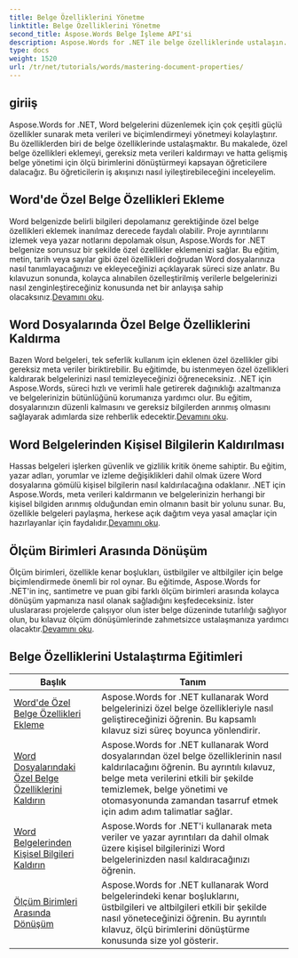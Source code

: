 ```yaml
---
title: Belge Özelliklerini Yönetme
linktitle: Belge Özelliklerini Yönetme
second_title: Aspose.Words Belge İşleme API'si
description: Aspose.Words for .NET ile belge özelliklerinde ustalaşın. Bu kolay takip edilebilir eğitimlerle Word belgelerinde ölçü birimlerini eklemeyi, kaldırmayı ve dönüştürmeyi öğrenin.
type: docs
weight: 1520
url: /tr/net/tutorials/words/mastering-document-properties/
---
```

## giriiş  

Aspose.Words for .NET, Word belgelerini düzenlemek için çok çeşitli güçlü özellikler sunarak meta verileri ve biçimlendirmeyi yönetmeyi kolaylaştırır. Bu özelliklerden biri de belge özelliklerinde ustalaşmaktır. Bu makalede, özel belge özellikleri eklemeyi, gereksiz meta verileri kaldırmayı ve hatta gelişmiş belge yönetimi için ölçü birimlerini dönüştürmeyi kapsayan öğreticilere dalacağız. Bu öğreticilerin iş akışınızı nasıl iyileştirebileceğini inceleyelim.

## Word'de Özel Belge Özellikleri Ekleme  

Word belgenizde belirli bilgileri depolamanız gerektiğinde özel belge özellikleri eklemek inanılmaz derecede faydalı olabilir. Proje ayrıntılarını izlemek veya yazar notlarını depolamak olsun, Aspose.Words for .NET belgenize sorunsuz bir şekilde özel özellikler eklemenizi sağlar. Bu eğitim, metin, tarih veya sayılar gibi özel özellikleri doğrudan Word dosyalarınıza nasıl tanımlayacağınızı ve ekleyeceğinizi açıklayarak süreci size anlatır. Bu kılavuzun sonunda, kolayca alınabilen özelleştirilmiş verilerle belgelerinizi nasıl zenginleştireceğiniz konusunda net bir anlayışa sahip olacaksınız.[Devamını oku](./adding-custom-document-properties-in-word/).

## Word Dosyalarında Özel Belge Özelliklerini Kaldırma  

Bazen Word belgeleri, tek seferlik kullanım için eklenen özel özellikler gibi gereksiz meta veriler biriktirebilir. Bu eğitimde, bu istenmeyen özel özellikleri kaldırarak belgelerinizi nasıl temizleyeceğinizi öğreneceksiniz. .NET için Aspose.Words, süreci hızlı ve verimli hale getirerek dağınıklığı azaltmanıza ve belgelerinizin bütünlüğünü korumanıza yardımcı olur. Bu eğitim, dosyalarınızın düzenli kalmasını ve gereksiz bilgilerden arınmış olmasını sağlayarak adımlarda size rehberlik edecektir.[Devamını oku](./remove-custom-document-properties-in-word-files/).

## Word Belgelerinden Kişisel Bilgilerin Kaldırılması  

 Hassas belgeleri işlerken güvenlik ve gizlilik kritik öneme sahiptir. Bu eğitim, yazar adları, yorumlar ve izleme değişiklikleri dahil olmak üzere Word dosyalarına gömülü kişisel bilgilerin nasıl kaldırılacağına odaklanır. .NET için Aspose.Words, meta verileri kaldırmanın ve belgelerinizin herhangi bir kişisel bilgiden arınmış olduğundan emin olmanın basit bir yolunu sunar. Bu, özellikle belgeleri paylaşma, herkese açık dağıtım veya yasal amaçlar için hazırlayanlar için faydalıdır.[Devamını oku](./remove-personal-information-word-document/).

## Ölçüm Birimleri Arasında Dönüşüm  

 Ölçüm birimleri, özellikle kenar boşlukları, üstbilgiler ve altbilgiler için belge biçimlendirmede önemli bir rol oynar. Bu eğitimde, Aspose.Words for .NET'in inç, santimetre ve puan gibi farklı ölçüm birimleri arasında kolayca dönüşüm yapmanıza nasıl olanak sağladığını keşfedeceksiniz. İster uluslararası projelerde çalışıyor olun ister belge düzeninde tutarlılığı sağlıyor olun, bu kılavuz ölçüm dönüşümlerinde zahmetsizce ustalaşmanıza yardımcı olacaktır.[Devamını oku](./converting-between-measurement-units/).

 ## Belge Özelliklerini Ustalaştırma Eğitimleri
| Başlık | Tanım |
| --- | --- |
| [Word'de Özel Belge Özellikleri Ekleme](./adding-custom-document-properties-in-word/) | Aspose.Words for .NET kullanarak Word belgelerinizi özel belge özellikleriyle nasıl geliştireceğinizi öğrenin. Bu kapsamlı kılavuz sizi süreç boyunca yönlendirir. |
| [Word Dosyalarındaki Özel Belge Özelliklerini Kaldırın](./remove-custom-document-properties-in-word-files/) | Aspose.Words for .NET kullanarak Word dosyalarından özel belge özelliklerinin nasıl kaldırılacağını öğrenin. Bu ayrıntılı kılavuz, belge meta verilerini etkili bir şekilde temizlemek, belge yönetimi ve otomasyonunda zamandan tasarruf etmek için adım adım talimatlar sağlar. |
| [Word Belgelerinden Kişisel Bilgileri Kaldırın](./remove-personal-information-word-document/) | Aspose.Words for .NET'i kullanarak meta veriler ve yazar ayrıntıları da dahil olmak üzere kişisel bilgilerinizi Word belgelerinizden nasıl kaldıracağınızı öğrenin. |
| [Ölçüm Birimleri Arasında Dönüşüm](./converting-between-measurement-units/) | Aspose.Words for .NET kullanarak Word belgelerindeki kenar boşluklarını, üstbilgileri ve altbilgileri etkili bir şekilde nasıl yöneteceğinizi öğrenin. Bu ayrıntılı kılavuz, ölçü birimlerini dönüştürme konusunda size yol gösterir. |
